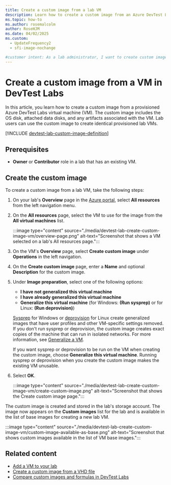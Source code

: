 ```yaml
---
title: Create a custom image from a lab VM
description: Learn how to create a custom image from an Azure DevTest Labs virtual machine (VM) by using the Azure portal.
ms.topic: how-to
ms.author: rosemalcolm
author: RoseHJM
ms.date: 04/02/2025
ms.custom:
  - UpdateFrequency2
  - sfi-image-nochange

#customer intent: As a lab administrator, I want to create custom images from existing VMs so I can make the custom images available to lab users as bases for creating more VMs.
---
```


# Create a custom image from a VM in DevTest Labs

In this article, you learn how to create a custom image from a provisioned Azure DevTest Labs virtual machine (VM). The custom image includes the OS disk, attached data disks, and any artifacts associated with the VM. Lab users can use the custom image to create identical provisioned lab VMs.

[!INCLUDE [devtest-lab-custom-image-definition](../../includes/devtest-lab-custom-image-definition.md)]

## Prerequisites

- **Owner** or **Contributor** role in a lab that has an existing VM.

## Create the custom image

To create a custom image from a lab VM, take the following steps:

1. On your lab's **Overview** page in the [Azure portal](https://go.microsoft.com/fwlink/p/?LinkID=525040), select **All resources** from the left navigation menu.
1. On the **All resources** page, select the VM to use for the image from the **All virtual machines** list.

   :::image type="content" source="./media/devtest-lab-create-custom-image-vm/overview-page.png" alt-text="Screenshot that shows a VM selected on a lab's All resources page.":::

1. On the VM's **Overview** page, select **Create custom image** under **Operations** in the left navigation.
1. On the **Create custom image** page, enter a **Name** and optional **Description** for the custom image.

1. Under **Image preparation**, select one of the following options:

   - **I have not generalized this virtual machine** 
   - **I have already generalized this virtual machine**
   - **Generalize this virtual machine** (for Windows: **(Run sysprep)** or for Linux: **(Run deprovision)**)

   [Sysprep](/windows-hardware/manufacture/desktop/sysprep--system-preparation--overview) for Windows or [deprovision](/azure/virtual-machines/generalize#linux) for Linux create generalized images that have user profiles and other VM-specific settings removed. If you don't run sysprep or deprovision, the custom image creates exact copies of the machine that can run in isolated networks. For more information, see [Generalize a VM](/azure/virtual-machines/generalize).

   If you want sysprep or deprovision to be run on the VM when creating the custom image, choose **Generalize this virtual machine**. Running sysprep or deprovision when you create the custom image makes the existing VM unusable.

1. Select **OK**.

   :::image type="content" source="./media/devtest-lab-create-custom-image-vm/create-custom-image.png" alt-text="Screenshot that shows the Create custom image page.":::

The custom image is created and stored in the lab's storage account. The image now appears on the **Custom images** list for the lab and is available in the list of base images for creating a new lab VM.

:::image type="content" source="./media/devtest-lab-create-custom-image-vm/custom-image-available-as-base.png" alt-text="Screenshot that shows custom images available in the list of VM base images.":::

## Related content

- [Add a VM to your lab](devtest-lab-add-vm.md)
- [Create a custom image from a VHD file](devtest-lab-create-template.md)
- [Compare custom images and formulas in DevTest Labs](devtest-lab-comparing-vm-base-image-types.md)

